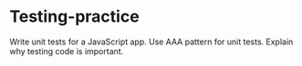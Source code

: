 # Testing-practice
Write unit tests for a JavaScript app. Use AAA pattern for unit tests. Explain why testing code is important.
